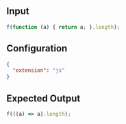 
## Input
```javascript input
f(function (a) { return a; }.length);
```

## Configuration
```json configuration
{
  "extension": "js"
}
```

## Expected Output
```javascript expected output
f(((a) => a).length);
```

